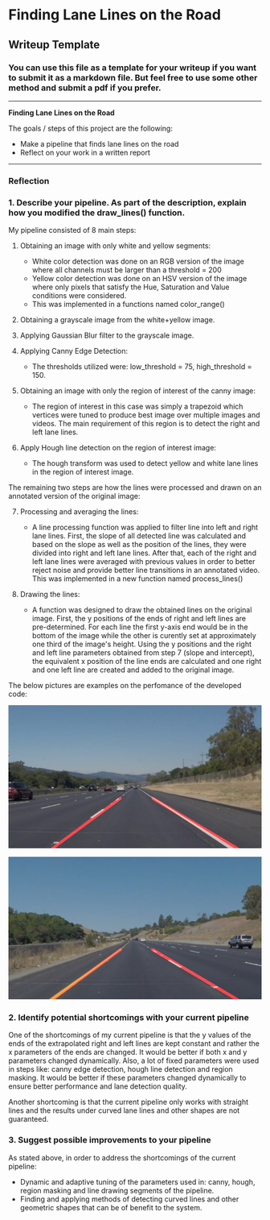 # **Finding Lane Lines on the Road** 

## Writeup Template

### You can use this file as a template for your writeup if you want to submit it as a markdown file. But feel free to use some other method and submit a pdf if you prefer.

---

**Finding Lane Lines on the Road**

The goals / steps of this project are the following:
* Make a pipeline that finds lane lines on the road
* Reflect on your work in a written report


[//]: # (Image References)

[image1]: ./examples/grayscale.jpg "Grayscale"

---

### Reflection

### 1. Describe your pipeline. As part of the description, explain how you modified the draw_lines() function.


My pipeline consisted of 8 main steps:

 1. Obtaining an image with only white and yellow segments:
     * White color detection was done on an RGB version of the image where all channels must be larger than a threshold = 200
     * Yellow color detection was done on an HSV version of the image where only pixels that satisfy the Hue, Saturation and Value conditions were considered.
     * This was implemented in a functions named color_range()
        
 2. Obtaining a grayscale image from the white+yellow image.
 
 3. Applying Gaussian Blur filter to the grayscale image.
   
 4. Applying Canny Edge Detection:
     * The thresholds utilized were: low_threshold = 75, high_threshold = 150.
        
 5. Obtaining an image with only the region of interest of the canny image:
     * The region of interest in this case was simply a trapezoid which vertices were tuned to produce best image over multiple images and videos. The main requirement of this region is to detect the right and left lane lines. 
        
 6. Apply Hough line detection on the region of interest image:
     * The hough transform was used to detect yellow and white lane lines in the region of interest image.

The remaining two steps are how the lines were processed and drawn on an annotated version of the original image:

 7. Processing and averaging the lines:
     * A line processing function was applied to filter line into left and right lane lines. First, the slope of all detected line was calculated and based on the slope as well as the position of the lines, they were divided into right and left lane lines. After that, each of the right and left lane lines were averaged with previous values in order to better reject noise and provide better line transitions in an annotated video. This was implemented in a new function named process_lines()
        
 8. Drawing the lines:
     * A function was designed to draw the obtained lines on the original image. First, the y positions of the ends of right and left lines are pre-determined. For each line the first y-axis end would be in the bottom of the image while the other is curently set at approximately one third of the image's height. Using the y positions and the right and left line parameters obtained from step 7 (slope and intercept), the equivalent x position of the line ends are calculated and one right and one left line are created and added to the original image. 

The below pictures are examples on the perfomance of the developed code: 

![Alt text](./test_images_output/solidWhiteRight.jpg?raw=true "solidWhiteRight")

![Alt text](./test_images_output/solidYellowCurve.jpg?raw=true "SolidYellowCurve")


### 2. Identify potential shortcomings with your current pipeline

One of the shortcomings of my current pipeline is that the y values of the ends of the extrapolated right and left lines are kept constant and rather the x parameters of the ends are changed. It would be better if both x and y parameters changed dynamically. Also, a lot of fixed parameters were used in steps like: canny edge detection, hough line detection and region masking. It would be better if these parameters changed dynamically to ensure better performance and lane detection quality.

Another shortcoming is that the current pipeline only works with straight lines and the results under curved lane lines and other shapes are not guaranteed.

### 3. Suggest possible improvements to your pipeline

As stated above, in order to address the shortcomings of the current pipeline:
* Dynamic and adaptive tuning of the parameters used in: canny, hough, region masking and line drawing segments of the pipeline.
* Finding and applying methods of detecting curved lines and other geometric shapes that can be of benefit to the system.

